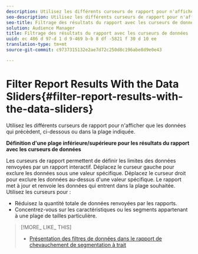 ```yaml
---
description: Utilisez les différents curseurs de rapport pour n'afficher que les données qui précèdent, ci-dessous ou dans la plage indiquée.
seo-description: Utilisez les différents curseurs de rapport pour n'afficher que les données qui précèdent, ci-dessous ou dans la plage indiquée.
seo-title: Filtrage des résultats du rapport avec les curseurs de données
solution: Audience Manager
title: Filtrage des résultats du rapport avec les curseurs de données
uuid: ec 486 d 97-d 1 d 9-469 b-b 8 df -5821 f 30 d 10 ee
translation-type: tm+mt
source-git-commit: c9737315132e2ae7d72c250d8c196abe8d9e0e43

---
```



# Filter Report Results With the Data Sliders{#filter-report-results-with-the-data-sliders}

Utilisez les différents curseurs de rapport pour n&#39;afficher que les données qui précèdent, ci-dessous ou dans la plage indiquée.

<!-- 

c_reach_slider.xml

 -->

**Définition d&#39;une plage inférieure/supérieure pour les résultats du rapport avec les curseurs de données**

Les curseurs de rapport permettent de définir les limites des données renvoyées par un rapport interactif. Déplacez le curseur gauche pour exclure les données sous une valeur spécifique. Déplacez le curseur droit pour exclure les données au-dessus d&#39;une valeur spécifique. Le rapport met à jour et renvoie les données qui entrent dans la plage souhaitée. Utilisez les curseurs pour :

* Réduisez la quantité totale de données renvoyées par les rapports.
* Concentrez-vous sur les caractéristiques ou les segments appartenant à une plage de tailles particulière.

>[!MORE_ LIKE_ THIS]
>
>* [Présentation des filtres de données dans le rapport de chevauchement de segmentation à trait](../../reporting/dynamic-reports/segment-trait-overlap-report.md#data-filters-s2t-report)

